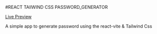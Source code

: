 #REACT TAIlWIND CSS PASSWORD_GENERATOR   

[Live Preview](https://password-generator-one-omega.vercel.app/)

A simple app to generate password using the react-vite & Tailwind Css


